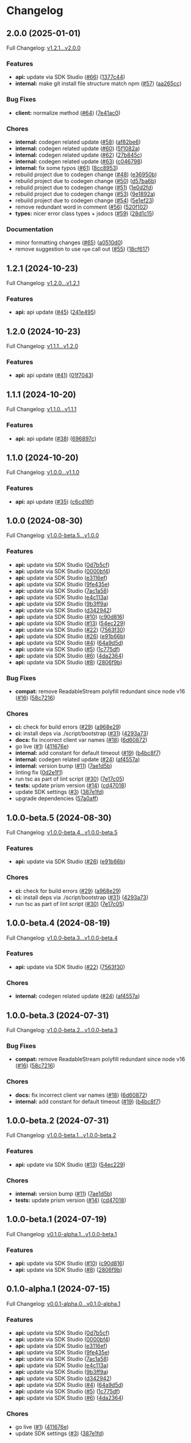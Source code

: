 # Changelog

## 2.0.0 (2025-01-01)

Full Changelog: [v1.2.1...v2.0.0](https://github.com/PaymanAI/payman-node-sdk/compare/v1.2.1...v2.0.0)

### Features

* **api:** update via SDK Studio ([#66](https://github.com/PaymanAI/payman-node-sdk/issues/66)) ([1377c44](https://github.com/PaymanAI/payman-node-sdk/commit/1377c44a0e2319a3901b0777c34905eacaf0f6a9))
* **internal:** make git install file structure match npm ([#57](https://github.com/PaymanAI/payman-node-sdk/issues/57)) ([aa265cc](https://github.com/PaymanAI/payman-node-sdk/commit/aa265cc35a80de75da689802498f671d5a544ca9))


### Bug Fixes

* **client:** normalize method ([#64](https://github.com/PaymanAI/payman-node-sdk/issues/64)) ([7e41ac0](https://github.com/PaymanAI/payman-node-sdk/commit/7e41ac08a1cb41ae91e11cfd29898cb1b0802e4e))


### Chores

* **internal:** codegen related update ([#58](https://github.com/PaymanAI/payman-node-sdk/issues/58)) ([af82be6](https://github.com/PaymanAI/payman-node-sdk/commit/af82be644710362594db0d3a580e84ae1902f3b1))
* **internal:** codegen related update ([#60](https://github.com/PaymanAI/payman-node-sdk/issues/60)) ([5f1082a](https://github.com/PaymanAI/payman-node-sdk/commit/5f1082a3f2e4f81418ee3e18194b75bd9c2650dc))
* **internal:** codegen related update ([#62](https://github.com/PaymanAI/payman-node-sdk/issues/62)) ([27b845c](https://github.com/PaymanAI/payman-node-sdk/commit/27b845c751b24e3289d721083d11237aa8bce22d))
* **internal:** codegen related update ([#63](https://github.com/PaymanAI/payman-node-sdk/issues/63)) ([c046798](https://github.com/PaymanAI/payman-node-sdk/commit/c046798a05baded5053c6e071123d6f648d959c7))
* **internal:** fix some typos ([#61](https://github.com/PaymanAI/payman-node-sdk/issues/61)) ([8cc8953](https://github.com/PaymanAI/payman-node-sdk/commit/8cc895362ac383711ed28acd82a586fc8a35430d))
* rebuild project due to codegen change ([#48](https://github.com/PaymanAI/payman-node-sdk/issues/48)) ([e36950b](https://github.com/PaymanAI/payman-node-sdk/commit/e36950b3d97c563440c1962b4d81d4a07d575d66))
* rebuild project due to codegen change ([#50](https://github.com/PaymanAI/payman-node-sdk/issues/50)) ([d57ba6b](https://github.com/PaymanAI/payman-node-sdk/commit/d57ba6b0dd8ef2865d84b2b45482f200e84d112c))
* rebuild project due to codegen change ([#51](https://github.com/PaymanAI/payman-node-sdk/issues/51)) ([1e0d2fd](https://github.com/PaymanAI/payman-node-sdk/commit/1e0d2fdd3b1696892fa25510c7e9812f12bb0ed0))
* rebuild project due to codegen change ([#53](https://github.com/PaymanAI/payman-node-sdk/issues/53)) ([9e1892a](https://github.com/PaymanAI/payman-node-sdk/commit/9e1892aaaa4a9ee88371da89ae657fce1601af9f))
* rebuild project due to codegen change ([#54](https://github.com/PaymanAI/payman-node-sdk/issues/54)) ([5e1ef23](https://github.com/PaymanAI/payman-node-sdk/commit/5e1ef231e38d8c563d1aa50d1bc425e88b52fbac))
* remove redundant word in comment ([#56](https://github.com/PaymanAI/payman-node-sdk/issues/56)) ([520f102](https://github.com/PaymanAI/payman-node-sdk/commit/520f1028da218e3c83f8d7aee91cb84883c83895))
* **types:** nicer error class types + jsdocs ([#59](https://github.com/PaymanAI/payman-node-sdk/issues/59)) ([28d1c15](https://github.com/PaymanAI/payman-node-sdk/commit/28d1c154bbc6a94b541038297874b3bf2ba07e79))


### Documentation

* minor formatting changes ([#65](https://github.com/PaymanAI/payman-node-sdk/issues/65)) ([a0510d0](https://github.com/PaymanAI/payman-node-sdk/commit/a0510d0944ffd6855465e33e17f027ae0f9b9dff))
* remove suggestion to use `npm` call out ([#55](https://github.com/PaymanAI/payman-node-sdk/issues/55)) ([18cf617](https://github.com/PaymanAI/payman-node-sdk/commit/18cf6179c3173f4a1528c7b193dfac26a3fa7a48))

## 1.2.1 (2024-10-23)

Full Changelog: [v1.2.0...v1.2.1](https://github.com/PaymanAI/payman-node-sdk/compare/v1.2.0...v1.2.1)

### Features

* **api:** api update ([#45](https://github.com/PaymanAI/payman-node-sdk/issues/45)) ([241e495](https://github.com/PaymanAI/payman-node-sdk/commit/241e495231b974a25ee7feddb63fed86a8a95bd4))

## 1.2.0 (2024-10-23)

Full Changelog: [v1.1.1...v1.2.0](https://github.com/PaymanAI/payman-node-sdk/compare/v1.1.1...v1.2.0)

### Features

* **api:** api update ([#41](https://github.com/PaymanAI/payman-node-sdk/issues/41)) ([01f7043](https://github.com/PaymanAI/payman-node-sdk/commit/01f7043801e6640e43b1c063630f5e7254792779))

## 1.1.1 (2024-10-20)

Full Changelog: [v1.1.0...v1.1.1](https://github.com/PaymanAI/payman-node-sdk/compare/v1.1.0...v1.1.1)

### Features

* **api:** api update ([#38](https://github.com/PaymanAI/payman-node-sdk/issues/38)) ([696897c](https://github.com/PaymanAI/payman-node-sdk/commit/696897c71793c929319859b2f21c82b34080085b))

## 1.1.0 (2024-10-20)

Full Changelog: [v1.0.0...v1.1.0](https://github.com/PaymanAI/payman-node-sdk/compare/v1.0.0...v1.1.0)

### Features

* **api:** api update ([#35](https://github.com/PaymanAI/payman-node-sdk/issues/35)) ([c6cd16f](https://github.com/PaymanAI/payman-node-sdk/commit/c6cd16f7b230589a7f8d6857128769cb96635637))

## 1.0.0 (2024-08-30)

Full Changelog: [v1.0.0-beta.5...v1.0.0](https://github.com/PaymanAI/payman-node-sdk/compare/v1.0.0-beta.5...v1.0.0)

### Features

* **api:** update via SDK Studio ([0d7b5cf](https://github.com/PaymanAI/payman-node-sdk/commit/0d7b5cfb1e3767543ae72f77cdd75f5df98f99bc))
* **api:** update via SDK Studio ([0000bf4](https://github.com/PaymanAI/payman-node-sdk/commit/0000bf4a7798b1d97989550f2b5dc9c150cfd6b5))
* **api:** update via SDK Studio ([e3116ef](https://github.com/PaymanAI/payman-node-sdk/commit/e3116ef0e66adad2d6540a6c79982516195ea8c3))
* **api:** update via SDK Studio ([9fe435e](https://github.com/PaymanAI/payman-node-sdk/commit/9fe435e284602292214a4016b3eea33893a4f6af))
* **api:** update via SDK Studio ([7ac1a58](https://github.com/PaymanAI/payman-node-sdk/commit/7ac1a587597ca3285c384c4c9ca19b457ea140f1))
* **api:** update via SDK Studio ([e4c113a](https://github.com/PaymanAI/payman-node-sdk/commit/e4c113a7b0da7a4823c3d720cc1e9bb910da30e2))
* **api:** update via SDK Studio ([9b3ff9a](https://github.com/PaymanAI/payman-node-sdk/commit/9b3ff9a0a060bf2c520b1a61b8191abce3ae5e7c))
* **api:** update via SDK Studio ([d342942](https://github.com/PaymanAI/payman-node-sdk/commit/d3429421d049726ec2535eec7c60f52147bb3992))
* **api:** update via SDK Studio ([#10](https://github.com/PaymanAI/payman-node-sdk/issues/10)) ([c90d816](https://github.com/PaymanAI/payman-node-sdk/commit/c90d8169d0bf880b13f0eca1a5adb4b32f1d9bb0))
* **api:** update via SDK Studio ([#13](https://github.com/PaymanAI/payman-node-sdk/issues/13)) ([54ec229](https://github.com/PaymanAI/payman-node-sdk/commit/54ec229bd5557b4d3149da8ebe517ce954a64e20))
* **api:** update via SDK Studio ([#22](https://github.com/PaymanAI/payman-node-sdk/issues/22)) ([7563f30](https://github.com/PaymanAI/payman-node-sdk/commit/7563f306b1fd6922cb8f31949373acd446eb963b))
* **api:** update via SDK Studio ([#26](https://github.com/PaymanAI/payman-node-sdk/issues/26)) ([e91b66b](https://github.com/PaymanAI/payman-node-sdk/commit/e91b66b9922dc30452d158e9d25d4b3c0a89e4b4))
* **api:** update via SDK Studio ([#4](https://github.com/PaymanAI/payman-node-sdk/issues/4)) ([64a9d5d](https://github.com/PaymanAI/payman-node-sdk/commit/64a9d5d1298d3ebd0be88dc5424861a46b099bb8))
* **api:** update via SDK Studio ([#5](https://github.com/PaymanAI/payman-node-sdk/issues/5)) ([1c775df](https://github.com/PaymanAI/payman-node-sdk/commit/1c775df8e0c171c13d0a8e4cca6c756aa9fb6846))
* **api:** update via SDK Studio ([#6](https://github.com/PaymanAI/payman-node-sdk/issues/6)) ([4da2364](https://github.com/PaymanAI/payman-node-sdk/commit/4da2364c93cd31412b2e6a990e74f436ad69085b))
* **api:** update via SDK Studio ([#8](https://github.com/PaymanAI/payman-node-sdk/issues/8)) ([2806f9b](https://github.com/PaymanAI/payman-node-sdk/commit/2806f9b01bab7a8895acf1015d87b8aa18836a8f))


### Bug Fixes

* **compat:** remove ReadableStream polyfill redundant since node v16 ([#16](https://github.com/PaymanAI/payman-node-sdk/issues/16)) ([58c7216](https://github.com/PaymanAI/payman-node-sdk/commit/58c721641dd97527443576dc93392fa521b545d1))


### Chores

* **ci:** check for build errors ([#29](https://github.com/PaymanAI/payman-node-sdk/issues/29)) ([a968e29](https://github.com/PaymanAI/payman-node-sdk/commit/a968e295479b9b7d951928c12a4df37eb9a25b01))
* **ci:** install deps via ./script/bootstrap ([#31](https://github.com/PaymanAI/payman-node-sdk/issues/31)) ([4293a73](https://github.com/PaymanAI/payman-node-sdk/commit/4293a73f169bac99d2504d1017a735b2bf6147d3))
* **docs:** fix incorrect client var names ([#18](https://github.com/PaymanAI/payman-node-sdk/issues/18)) ([6d60872](https://github.com/PaymanAI/payman-node-sdk/commit/6d60872a260454be3fd0c801eb54da7f14bf88aa))
* go live ([#1](https://github.com/PaymanAI/payman-node-sdk/issues/1)) ([411676e](https://github.com/PaymanAI/payman-node-sdk/commit/411676e92fc02e9fa950eb86336e5fbbc2e832e9))
* **internal:** add constant for default timeout ([#19](https://github.com/PaymanAI/payman-node-sdk/issues/19)) ([b4bc8f7](https://github.com/PaymanAI/payman-node-sdk/commit/b4bc8f7902c015bb19fc22ef971873c7fd223789))
* **internal:** codegen related update ([#24](https://github.com/PaymanAI/payman-node-sdk/issues/24)) ([af4557a](https://github.com/PaymanAI/payman-node-sdk/commit/af4557aae956249e98bba55a3767c22c7b3894d0))
* **internal:** version bump ([#11](https://github.com/PaymanAI/payman-node-sdk/issues/11)) ([7ae1d5b](https://github.com/PaymanAI/payman-node-sdk/commit/7ae1d5baaef8f803a13c7105b494facb9d2094b3))
* linting fix ([0d2e1f1](https://github.com/PaymanAI/payman-node-sdk/commit/0d2e1f1a3b28655210812977e4d4e16d7955be7a))
* run tsc as part of lint script ([#30](https://github.com/PaymanAI/payman-node-sdk/issues/30)) ([7e17c05](https://github.com/PaymanAI/payman-node-sdk/commit/7e17c05a155105fc95e6738bf76ac1e057308182))
* **tests:** update prism version ([#14](https://github.com/PaymanAI/payman-node-sdk/issues/14)) ([cd47018](https://github.com/PaymanAI/payman-node-sdk/commit/cd470188f2692d79c68074920f898d356ac8b020))
* update SDK settings ([#3](https://github.com/PaymanAI/payman-node-sdk/issues/3)) ([387e1fd](https://github.com/PaymanAI/payman-node-sdk/commit/387e1fd9b130bde43cb13a9518a396018d6ab0c2))
* upgrade dependencies ([57a0aff](https://github.com/PaymanAI/payman-node-sdk/commit/57a0affc11bc359e919e055e2faca5f45a468789))

## 1.0.0-beta.5 (2024-08-30)

Full Changelog: [v1.0.0-beta.4...v1.0.0-beta.5](https://github.com/PaymanAI/payman-node-sdk/compare/v1.0.0-beta.4...v1.0.0-beta.5)

### Features

* **api:** update via SDK Studio ([#26](https://github.com/PaymanAI/payman-node-sdk/issues/26)) ([e91b66b](https://github.com/PaymanAI/payman-node-sdk/commit/e91b66b9922dc30452d158e9d25d4b3c0a89e4b4))


### Chores

* **ci:** check for build errors ([#29](https://github.com/PaymanAI/payman-node-sdk/issues/29)) ([a968e29](https://github.com/PaymanAI/payman-node-sdk/commit/a968e295479b9b7d951928c12a4df37eb9a25b01))
* **ci:** install deps via ./script/bootstrap ([#31](https://github.com/PaymanAI/payman-node-sdk/issues/31)) ([4293a73](https://github.com/PaymanAI/payman-node-sdk/commit/4293a73f169bac99d2504d1017a735b2bf6147d3))
* run tsc as part of lint script ([#30](https://github.com/PaymanAI/payman-node-sdk/issues/30)) ([7e17c05](https://github.com/PaymanAI/payman-node-sdk/commit/7e17c05a155105fc95e6738bf76ac1e057308182))

## 1.0.0-beta.4 (2024-08-19)

Full Changelog: [v1.0.0-beta.3...v1.0.0-beta.4](https://github.com/PaymanAI/payman-node-sdk/compare/v1.0.0-beta.3...v1.0.0-beta.4)

### Features

* **api:** update via SDK Studio ([#22](https://github.com/PaymanAI/payman-node-sdk/issues/22)) ([7563f30](https://github.com/PaymanAI/payman-node-sdk/commit/7563f306b1fd6922cb8f31949373acd446eb963b))


### Chores

* **internal:** codegen related update ([#24](https://github.com/PaymanAI/payman-node-sdk/issues/24)) ([af4557a](https://github.com/PaymanAI/payman-node-sdk/commit/af4557aae956249e98bba55a3767c22c7b3894d0))

## 1.0.0-beta.3 (2024-07-31)

Full Changelog: [v1.0.0-beta.2...v1.0.0-beta.3](https://github.com/PaymanAI/payman-node-sdk/compare/v1.0.0-beta.2...v1.0.0-beta.3)

### Bug Fixes

* **compat:** remove ReadableStream polyfill redundant since node v16 ([#16](https://github.com/PaymanAI/payman-node-sdk/issues/16)) ([58c7216](https://github.com/PaymanAI/payman-node-sdk/commit/58c721641dd97527443576dc93392fa521b545d1))


### Chores

* **docs:** fix incorrect client var names ([#18](https://github.com/PaymanAI/payman-node-sdk/issues/18)) ([6d60872](https://github.com/PaymanAI/payman-node-sdk/commit/6d60872a260454be3fd0c801eb54da7f14bf88aa))
* **internal:** add constant for default timeout ([#19](https://github.com/PaymanAI/payman-node-sdk/issues/19)) ([b4bc8f7](https://github.com/PaymanAI/payman-node-sdk/commit/b4bc8f7902c015bb19fc22ef971873c7fd223789))

## 1.0.0-beta.2 (2024-07-31)

Full Changelog: [v1.0.0-beta.1...v1.0.0-beta.2](https://github.com/PaymanAI/payman-node-sdk/compare/v1.0.0-beta.1...v1.0.0-beta.2)

### Features

* **api:** update via SDK Studio ([#13](https://github.com/PaymanAI/payman-node-sdk/issues/13)) ([54ec229](https://github.com/PaymanAI/payman-node-sdk/commit/54ec229bd5557b4d3149da8ebe517ce954a64e20))


### Chores

* **internal:** version bump ([#11](https://github.com/PaymanAI/payman-node-sdk/issues/11)) ([7ae1d5b](https://github.com/PaymanAI/payman-node-sdk/commit/7ae1d5baaef8f803a13c7105b494facb9d2094b3))
* **tests:** update prism version ([#14](https://github.com/PaymanAI/payman-node-sdk/issues/14)) ([cd47018](https://github.com/PaymanAI/payman-node-sdk/commit/cd470188f2692d79c68074920f898d356ac8b020))

## 1.0.0-beta.1 (2024-07-19)

Full Changelog: [v0.1.0-alpha.1...v1.0.0-beta.1](https://github.com/PaymanAI/payman-node-sdk/compare/v0.1.0-alpha.1...v1.0.0-beta.1)

### Features

* **api:** update via SDK Studio ([#10](https://github.com/PaymanAI/payman-node-sdk/issues/10)) ([c90d816](https://github.com/PaymanAI/payman-node-sdk/commit/c90d8169d0bf880b13f0eca1a5adb4b32f1d9bb0))
* **api:** update via SDK Studio ([#8](https://github.com/PaymanAI/payman-node-sdk/issues/8)) ([2806f9b](https://github.com/PaymanAI/payman-node-sdk/commit/2806f9b01bab7a8895acf1015d87b8aa18836a8f))

## 0.1.0-alpha.1 (2024-07-15)

Full Changelog: [v0.0.1-alpha.0...v0.1.0-alpha.1](https://github.com/PaymanAI/payman-node-sdk/compare/v0.0.1-alpha.0...v0.1.0-alpha.1)

### Features

* **api:** update via SDK Studio ([0d7b5cf](https://github.com/PaymanAI/payman-node-sdk/commit/0d7b5cfb1e3767543ae72f77cdd75f5df98f99bc))
* **api:** update via SDK Studio ([0000bf4](https://github.com/PaymanAI/payman-node-sdk/commit/0000bf4a7798b1d97989550f2b5dc9c150cfd6b5))
* **api:** update via SDK Studio ([e3116ef](https://github.com/PaymanAI/payman-node-sdk/commit/e3116ef0e66adad2d6540a6c79982516195ea8c3))
* **api:** update via SDK Studio ([9fe435e](https://github.com/PaymanAI/payman-node-sdk/commit/9fe435e284602292214a4016b3eea33893a4f6af))
* **api:** update via SDK Studio ([7ac1a58](https://github.com/PaymanAI/payman-node-sdk/commit/7ac1a587597ca3285c384c4c9ca19b457ea140f1))
* **api:** update via SDK Studio ([e4c113a](https://github.com/PaymanAI/payman-node-sdk/commit/e4c113a7b0da7a4823c3d720cc1e9bb910da30e2))
* **api:** update via SDK Studio ([9b3ff9a](https://github.com/PaymanAI/payman-node-sdk/commit/9b3ff9a0a060bf2c520b1a61b8191abce3ae5e7c))
* **api:** update via SDK Studio ([d342942](https://github.com/PaymanAI/payman-node-sdk/commit/d3429421d049726ec2535eec7c60f52147bb3992))
* **api:** update via SDK Studio ([#4](https://github.com/PaymanAI/payman-node-sdk/issues/4)) ([64a9d5d](https://github.com/PaymanAI/payman-node-sdk/commit/64a9d5d1298d3ebd0be88dc5424861a46b099bb8))
* **api:** update via SDK Studio ([#5](https://github.com/PaymanAI/payman-node-sdk/issues/5)) ([1c775df](https://github.com/PaymanAI/payman-node-sdk/commit/1c775df8e0c171c13d0a8e4cca6c756aa9fb6846))
* **api:** update via SDK Studio ([#6](https://github.com/PaymanAI/payman-node-sdk/issues/6)) ([4da2364](https://github.com/PaymanAI/payman-node-sdk/commit/4da2364c93cd31412b2e6a990e74f436ad69085b))


### Chores

* go live ([#1](https://github.com/PaymanAI/payman-node-sdk/issues/1)) ([411676e](https://github.com/PaymanAI/payman-node-sdk/commit/411676e92fc02e9fa950eb86336e5fbbc2e832e9))
* update SDK settings ([#3](https://github.com/PaymanAI/payman-node-sdk/issues/3)) ([387e1fd](https://github.com/PaymanAI/payman-node-sdk/commit/387e1fd9b130bde43cb13a9518a396018d6ab0c2))
